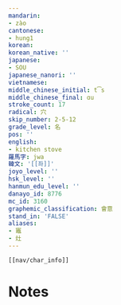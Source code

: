 ```yaml
---
mandarin:
- zào
cantonese:
- hung1
korean:
korean_native: ''
japanese:
- SOU
japanese_nanori: ''
vietnamese:
middle_chinese_initial: t͡s
middle_chinese_final: ɑu
stroke_count: 17
radical: 穴
skip_number: 2-5-12
grade_level: 名
pos: ''
english:
- kitchen stove
羅馬字: jwa
韓文: '[[좌]]'
joyo_level: ''
hsk_level: ''
hanmun_edu_level: ''
danayo_id: 8776
mc_id: 3160
graphemic_classification: 會意
stand_in: 'FALSE'
aliases:
- 竈
- 灶
---
```

```meta-bind-embed
[[nav/char_info]]
```

# Notes
